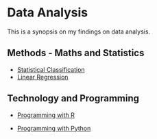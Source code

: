 # Data Analysis

This is a synopsis on my findings on data analysis.

## Methods - Maths and Statistics

- [Statistical Classification](https://github.com/Japhilko/DataAnalysis/blob/master/Multivariate%20Analysis/ClusterAnalysis.md)
- [Linear Regression](https://github.com/Japhilko/DataAnalysis/blob/master/Regression/SimpleLinearRegression.Rmd)

## Technology and Programming

- [Programming with R](https://github.com/Japhilko/DataAnalysis/tree/master/portfolio/R)

- [Programming with Python](https://github.com/Japhilko/DataAnalysis/tree/master/portfolio/python)
